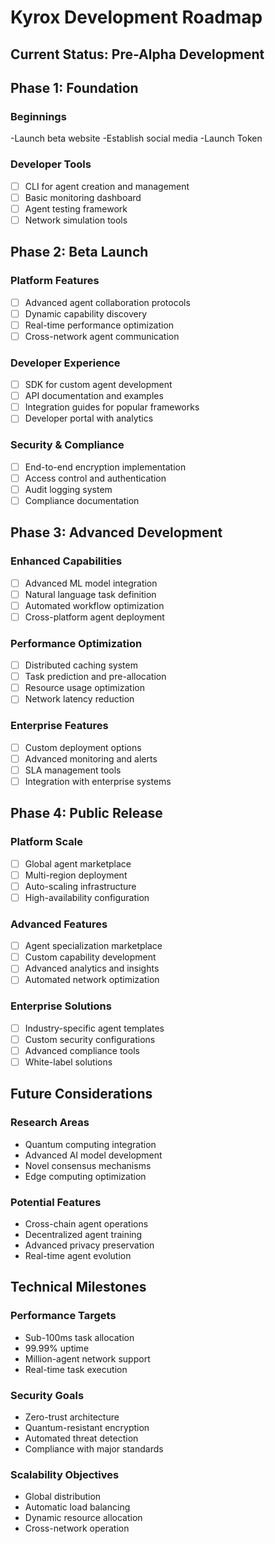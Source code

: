 # Kyrox Development Roadmap

## Current Status: Pre-Alpha Development

## Phase 1: Foundation 
### Beginnings
-Launch beta website
-Establish social media 
-Launch Token

### Developer Tools
- [ ] CLI for agent creation and management
- [ ] Basic monitoring dashboard
- [ ] Agent testing framework
- [ ] Network simulation tools

## Phase 2: Beta Launch 
### Platform Features
- [ ] Advanced agent collaboration protocols
- [ ] Dynamic capability discovery
- [ ] Real-time performance optimization
- [ ] Cross-network agent communication

### Developer Experience
- [ ] SDK for custom agent development
- [ ] API documentation and examples
- [ ] Integration guides for popular frameworks
- [ ] Developer portal with analytics

### Security & Compliance
- [ ] End-to-end encryption implementation
- [ ] Access control and authentication
- [ ] Audit logging system
- [ ] Compliance documentation

## Phase 3: Advanced Development 
### Enhanced Capabilities
- [ ] Advanced ML model integration
- [ ] Natural language task definition
- [ ] Automated workflow optimization
- [ ] Cross-platform agent deployment

### Performance Optimization
- [ ] Distributed caching system
- [ ] Task prediction and pre-allocation
- [ ] Resource usage optimization
- [ ] Network latency reduction

### Enterprise Features
- [ ] Custom deployment options
- [ ] Advanced monitoring and alerts
- [ ] SLA management tools
- [ ] Integration with enterprise systems

## Phase 4: Public Release 
### Platform Scale
- [ ] Global agent marketplace
- [ ] Multi-region deployment
- [ ] Auto-scaling infrastructure
- [ ] High-availability configuration

### Advanced Features
- [ ] Agent specialization marketplace
- [ ] Custom capability development
- [ ] Advanced analytics and insights
- [ ] Automated network optimization

### Enterprise Solutions
- [ ] Industry-specific agent templates
- [ ] Custom security configurations
- [ ] Advanced compliance tools
- [ ] White-label solutions

## Future Considerations
### Research Areas
- Quantum computing integration
- Advanced AI model development
- Novel consensus mechanisms
- Edge computing optimization

### Potential Features
- Cross-chain agent operations
- Decentralized agent training
- Advanced privacy preservation
- Real-time agent evolution

## Technical Milestones

### Performance Targets
- Sub-100ms task allocation
- 99.99% uptime
- Million-agent network support
- Real-time task execution

### Security Goals
- Zero-trust architecture
- Quantum-resistant encryption
- Automated threat detection
- Compliance with major standards

### Scalability Objectives
- Global distribution
- Automatic load balancing
- Dynamic resource allocation
- Cross-network operation 
